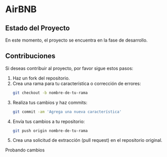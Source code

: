 # AirBNB

## Estado del Proyecto

En este momento, el proyecto se encuentra en la fase de desarrollo. 

## Contribuciones

Si deseas contribuir al proyecto, por favor sigue estos pasos:

1. Haz un fork del repositorio.
2. Crea una rama para tu característica o corrección de errores:
    ```bash
    git checkout -b nombre-de-tu-rama
    ```
3. Realiza tus cambios y haz commits:
    ```bash
    git commit -am 'Agrega una nueva característica'
    ```
4. Envía tus cambios a tu repositorio:
    ```bash
    git push origin nombre-de-tu-rama
    ```
5. Crea una solicitud de extracción (pull request) en el repositorio original.



Probando cambios